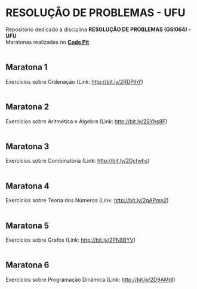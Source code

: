 # RESOLUÇÃO DE PROBLEMAS - UFU

Repositório dedicado à disciplina **RESOLUÇÃO DE PROBLEMAS (GSI064) - UFU**<br/>
Maratonas realizadas no **[Code Pit](https://www.codepit.io)**<br/><br/>

## Maratona 1
Exercícios sobre Ordenação
(Link: http://bit.ly/2RDPihY)<br/><br/>

## Maratona 2
Exercícios sobre Aritmética e Álgebra
(Link: http://bit.ly/2SYhs8F)<br/><br/>

## Maratona 3
Exercícios sobre Combinatória
(Link: http://bit.ly/2Dctwhs)<br/><br/>

## Maratona 4
Exercícios sobre Teoria dos Números
(Link: http://bit.ly/2qAPmn2)<br/><br/>

## Maratona 5
Exercícios sobre Grafos
(Link: http://bit.ly/2PN8BYV)<br/><br/>

## Maratona 6
Exercícios sobre Programação Dinâmica
(Link: http://bit.ly/2D9AMdI)<br/><br/>
